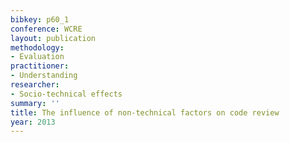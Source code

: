 ```yaml
---
bibkey: p60_1
conference: WCRE
layout: publication
methodology:
- Evaluation
practitioner:
- Understanding
researcher:
- Socio-technical effects
summary: ''
title: The influence of non-technical factors on code review
year: 2013
---
```

